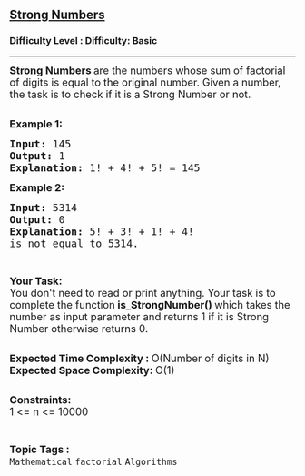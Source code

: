 <h2><a href="https://www.geeksforgeeks.org/problems/strong-numbers4336/1">Strong Numbers</a></h2><h3>Difficulty Level : Difficulty: Basic</h3><hr><div class="problems_problem_content__Xm_eO"><p><span style="font-size:18px"><strong>Strong Numbers&nbsp;</strong>are the numbers whose sum of factorial of digits is equal to the original number. Given a number, the task is to check if it is a Strong Number or not.</span><br>
&nbsp;</p>

<p><span style="font-size:18px"><strong>Example 1:</strong></span></p>

<pre><span style="font-size:18px"><strong>Input: </strong>145
<strong>Output: </strong>1
<strong>Explanation: </strong>1! + 4! + 5! = 145</span>
</pre>

<p><span style="font-size:18px"><strong>Example 2:</strong></span></p>

<pre><span style="font-size:18px"><strong>Input: </strong>5314
<strong>Output: </strong>0
<strong>Explanation: </strong>5! + 3! + 1! + 4! 
is not equal to 5314.</span>
</pre>

<p>&nbsp;</p>

<p><span style="font-size:18px"><strong>Your Task:</strong><br>
You don't need to read or print anything. Your task is to complete the function<strong> is_StrongNumber()&nbsp;</strong>which takes the number as input parameter and returns 1 if it is Strong Number otherwise returns 0.</span><br>
&nbsp;</p>

<p><span style="font-size:18px"><strong>Expected Time Complexity :&nbsp;</strong>O(Number of digits in N)<br>
<strong>Expected Space Complexity:&nbsp;</strong>O(1)</span><br>
&nbsp;</p>

<p><span style="font-size:18px"><strong>Constraints:</strong><br>
1 &lt;= n &lt;= 10000</span></p>
</div><br><p><span style=font-size:18px><strong>Topic Tags : </strong><br><code>Mathematical</code>&nbsp;<code>factorial</code>&nbsp;<code>Algorithms</code>&nbsp;